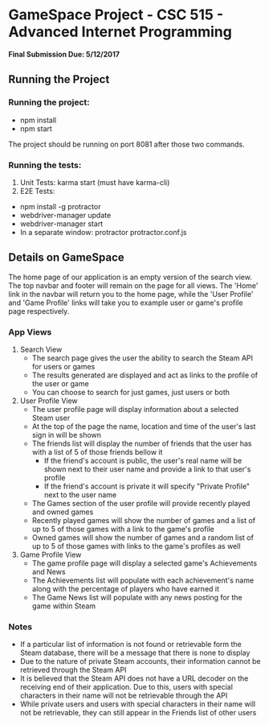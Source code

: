 # GameSpace Project - CSC 515 - Advanced Internet Programming #
**Final Submission Due: 5/12/2017**

## Running the Project ##
### Running the project:
 * npm install
 * npm start

The project should be running on port 8081 after those two commands.

### Running the tests:
 1. Unit Tests: karma start (must have karma-cli)
 2. E2E Tests:
   * npm install -g protractor
   * webdriver-manager update
   * webdriver-manager start
   * In a separate window: protractor protractor.conf.js

## Details on GameSpace ##
The home page of our application is an empty version of the search view. The top navbar and footer will remain on the page for all views.
The 'Home' link in the navbar will return you to the home page, while the 'User Profile' and 'Game Profile' links will take you to example
user or game's profile page respectively.

### App Views
  1. Search View
      - The search page gives the user the ability to search the Steam API for users or games
      - The results generated are displayed and act as links to the profile of the user or game
      - You can choose to search for just games, just users or both
  2. User Profile View
      - The user profile page will display information about a selected Steam user
      - At the top of the page the name, location and time of the user's last sign in will be shown
      - The friends list will display the number of friends that the user has with a list of 5 of those friends bellow it
        - If the friend's account is public, the user's real name will be shown next to their user name and provide a link to that user's profile
        - If the friend's account is private it will specify "Private Profile" next to the user name
      - The Games section of the user profile will provide recently played and owned games
      - Recently played games will show the number of games and a list of up to 5 of those games with a link to the game's profile
      - Owned games will show the number of games and a random list of up to 5 of those games with links to the game's profiles as well
  3. Game Profile View
      - The game profile page will display a selected game's Achievements and News
      - The Achievements list will populate with each achievement's name along with the percentage of players who have earned it
      - The Game News list will populate with any news posting for the game within Steam

### Notes
  - If a particular list of information is not found or retrievable form the Steam database, there will be a message that there is none to display
  - Due to the nature of private Steam accounts, their information cannot be retrieved through the Steam API
  - It is believed that the Steam API does not have a URL decoder on the receiving end of their application. Due to this, users with special characters in their name will not be retrievable through the API
  - While private users and users with special characters in their name will not be retrievable, they can still appear in the Friends list of other users
